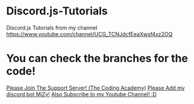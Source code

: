 # Discord.js-Tutorials
Discord.js Tutorials from my channel https://www.youtube.com/channel/UCG_TCNJdcfEeaXwsf4xz2OQ

# You can check the branches for the code!

[Please Join The Support Server! (The Coding Academy)](https://discord.gg/4hNmF77CFv)
[Please Add my discord bot MiZy!](https://bit.ly/mizydb)
[Also Subscribe to my Youtube Channel! :D](https://www.youtube.com/channel/UCG_TCNJdcfEeaXwsf4xz2OQ)
